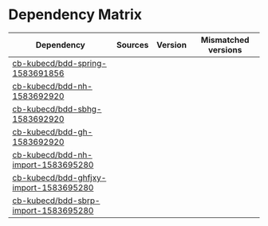 # Dependency Matrix

Dependency | Sources | Version | Mismatched versions
---------- | ------- | ------- | -------------------
[cb-kubecd/bdd-spring-1583691856](https://github.com/cb-kubecd/bdd-spring-1583691856.git) |  | []() | 
[cb-kubecd/bdd-nh-1583692920](https://github.com/cb-kubecd/bdd-nh-1583692920.git) |  | []() | 
[cb-kubecd/bdd-sbhg-1583692920](https://github.com/cb-kubecd/bdd-sbhg-1583692920.git) |  | []() | 
[cb-kubecd/bdd-gh-1583692920](https://github.com/cb-kubecd/bdd-gh-1583692920.git) |  | []() | 
[cb-kubecd/bdd-nh-import-1583695280](https://github.com/cb-kubecd/bdd-nh-import-1583695280.git) |  | []() | 
[cb-kubecd/bdd-ghfjxy-import-1583695280](https://github.com/cb-kubecd/bdd-ghfjxy-import-1583695280.git) |  | []() | 
[cb-kubecd/bdd-sbrp-import-1583695280](https://github.com/cb-kubecd/bdd-sbrp-import-1583695280.git) |  | []() | 

